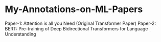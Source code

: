 # My-Annotations-on-ML-Papers

Paper-1: Attention is all you Need (Original Transformer Paper)
Paper-2: BERT: Pre-training of Deep Bidirectional Transformers for Language Understanding